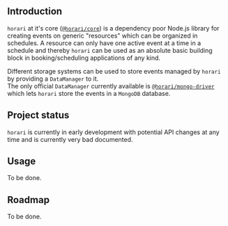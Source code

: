 ## Introduction
`horari` at it's core ([`@horari/core`](./core)) is a dependency poor Node.js library for creating events on generic "resources" which can be organized in schedules. A resource can only have one active event at a time in a schedule and thereby `horari` can be used as an absolute basic building block in booking/scheduling applications of any kind.

Different storage systems can be used to store events managed by `horari` by providing a `DataManager` to it.<br>
The only official `DataManager` currently available is [`@horari/mongo-driver`](./storage-drivers/mongo-driver) which lets `horari` store the events in a `MongoDB` database.

## Project status
`horari` is currently in early development with potential API changes at any time and is currently very bad documented.

## Usage
To be done.

## Roadmap
To be done.